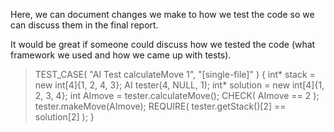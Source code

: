 Here, we can document changes we make to how we test the code so we can 
discuss them in the final report.

It would be great if someone could discuss how we tested the code (what framework we used and how we came up with tests).

> TEST_CASE( "AI Test calculateMove 1", "[single-file]" ) {
    int* stack = new int[4]{1, 2, 4, 3};
    AI tester(4, NULL, 1);
    int* solution = new int[4]{1, 2, 3, 4};
    int AImove = tester.calculateMove();
    CHECK( AImove == 2 );
    tester.makeMove(AImove);
    REQUIRE( tester.getStack()[2] == solution[2] );
}